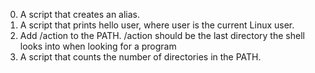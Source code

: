 0. A  script that creates an alias.
1. A script that prints hello user, where user is the current Linux user.
2. Add /action to the PATH. /action should be the last directory the shell looks into when looking for a program
3. A script that counts the number of directories in the PATH.
